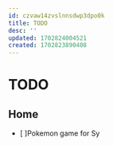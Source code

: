 ```yaml
---
id: czvaw14zvslnnsdwp3dpo0k
title: TODO
desc: ''
updated: 1702824004521
created: 1702823890408
---
```


# TODO

## Home

- [ ]Pokemon game for Sy 